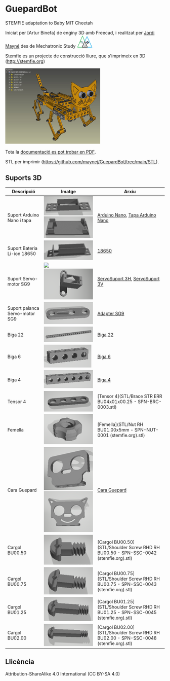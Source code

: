 # GuepardBot
STEMFIE adaptation to Baby MIT Cheetah 

Iniciat per [Artur Binefa] de enginy 3D amb Freecad, i realitzat per [Jordi Mayné](https://github.com/maynej) des de Mechatronic Study <img src="Imatges/Logo3senseFons.png" width="50" />

Stemfie es un projecte de construcció lliure, que s'imprimeix en 3D (http://stemfie.org) 

<img src="Imatges/GuepardBotArtur2.jpg" width="300" />

Tota la [documentació es pot trobar en PDF](https://github.com/maynej/GuepardBot/tree/main/DOC).

STL per imprimir (https://github.com/maynej/GuepardBot/tree/main/STL).

## Suports 3D
  
Descripció         | Imatge          | Arxiu         
------------- | ------------- | ------------- 
Suport Arduino Nano i tapa |![](Imatges/GUEPARDBOT1.png) ![](Imatges/GUEPARDBOT2.png) | [Arduino Nano](STL/ArduinoNanoStemfie.stl), [Tapa Arduino Nano](STL/TapaArduinoNanoStemfie.stl)
Suport Bateria Li-ion 18650|![](Imatges/GUEPARDBOT3.png) | [18650](STL/18650Holder2Stemfie.stl)
Suport Servo-motor SG9|![](Imatges/Servo1.png) ![](Imatges/Servo2.png) | [ServoSuport 3H](STL/ServoSuport4migStemfie.stl), [ServoSuport 3V](STL/ServoSuport3VStemfie.stl)
Suport palanca Servo-motor SG9|![](Imatges/Servo3.png) |[Adapter SG9](STL/Servo9GAdapter_Stemfie.stl)
Biga 22 |![](Imatges/GUEPARDBOT4.png) | [Biga 22](STL/Beam22.stl)
Biga 6 |![](Imatges/GUEPARDBOT5.png) | [Biga 6](STL/Beam1x1x6.stl)
Biga 4 |![](Imatges/GUEPARDBOT6.png) | [Biga 4](STL/Beam1x1x4.stl)
Tensor 4 |![](Imatges/GUEPARDBOT7.png) | [Tensor 4](STL/Brace STR ERR BU04x01x00.25 - SPN-BRC-0003.stl)
Femella |![](Imatges/GUEPARDBOT8.png) | [Femella](STL/Nut RH BU01.00x5mm - SPN-NUT-0001 (stemfie.org).stl)
Cara Guepard |![](Imatges/GUEPARDBOT9.png) ![](Imatges/GUEPARDBOT10.png) | [Cara Guepard](STL/SensorAsimetric3H_STEMFIE.stl)
Cargol BU00.50 |![](Imatges/BU00.50.png) | [Cargol BU00.50](STL/Shoulder Screw RHD RH BU00.50 - SPN-SSC-0042 (stemfie.org).stl)
Cargol BU00.75 |![](Imatges/BU00.75.png) | [Cargol BU00.75](STL/Shoulder Screw RHD RH BU00.75 - SPN-SSC-0043 (stemfie.org).stl)
Cargol BU01.25 |![](Imatges/BU01.25.png) | [Cargol BU01.25](STL/Shoulder Screw RHD RH BU01.25 - SPN-SSC-0045 (stemfie.org).stl)
Cargol BU02.00 |![](Imatges/BU02.00.png) | [Cargol BU02.00](STL/Shoulder Screw RHD RH BU02.00 - SPN-SSC-0048 (stemfie.org).stl)

## Llicència

Attribution-ShareAlike 4.0 International (CC BY-SA 4.0)
